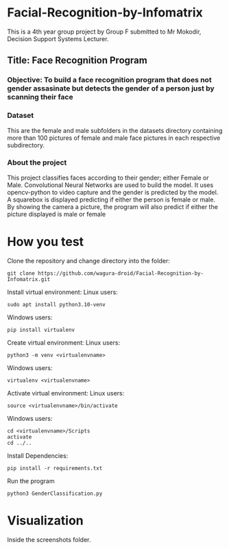 # Facial-Recognition-by-Infomatrix
This is a 4th year group project by Group F submitted to Mr Mokodir, Decision Support Systems Lecturer.

## Title: Face Recognition Program

### Objective: To build a **face recognition program** that does not gender assasinate but detects the gender of a person just by scanning their face

### Dataset
This are the female and male subfolders in the datasets directory containing more than 100 pictures of female and male face pictures in each 
respective subdirectory.
  
### About the project
This project classifies faces according to their gender; either Female or Male.
Convolutional Neural Networks are used to build the model.
It uses opencv-python to video capture and the gender is predicted by the model.
A squarebox is displayed predicting if either the person is female or male.
By showing the camera a picture, the program will also predict if either the picture displayed is male or female

# How you test
Clone the repository and change directory into the folder:
``` 
git clone https://github.com/wagura-droid/Facial-Recognition-by-Infomatrix.git
```
Install virtual environment:
 Linux users:
 ```
 sudo apt install python3.10-venv
  ```
 Windows users:
 ```
 pip install virtualenv
 ```
Create virtual environment:
 Linux users:
 ```
 python3 -m venv <virtualenvname>
 ```
 Windows users:
 ```
 virtualenv <virtualenvname>
 ```
Activate virtual environment:
 Linux users:
 ```
 source <virtualenvname>/bin/activate
 ```
 Windows users:
 ```
 cd <virtualenvname>/Scripts
 activate
 cd ../..
 ```
Install Dependencies:
 ```
 pip install -r requirements.txt
 ```
Run the program
```
python3 GenderClassification.py
```
  
# Visualization
Inside the screenshots folder.

